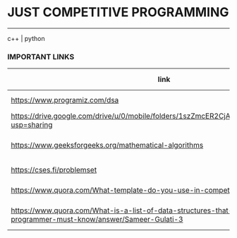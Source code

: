 # JUST COMPETITIVE PROGRAMMING

---

c++ | python

### IMPORTANT LINKS

| link                                                                                                                   |           about           |   content-type    |
| ---------------------------------------------------------------------------------------------------------------------- | :-----------------------: | :---------------: |
| https://www.programiz.com/dsa                                                                                          |       dsa topicwise       |   Text-website    |
| https://drive.google.com/drive/u/0/mobile/folders/1szZmcER2CjAFbcqCLitTn_4nyv0wxUjn?usp=sharing                        |      dsa abdul bari       |  video lectures   |
| https://www.geeksforgeeks.org/mathematical-algorithms                                                                  | basic mathematical algos  | Text-Code-Website |
| https://cses.fi/problemset                                                                                             | problem sets for practice | Problems-Website  |
| https://www.quora.com/What-template-do-you-use-in-competitive-programming                                              |     tamplates for c++     |       code        |
| https://www.quora.com/What-is-a-list-of-data-structures-that-a-competitive-programmer-must-know/answer/Sameer-Gulati-3 | important data structures |
